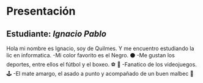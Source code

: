 # Presentación

## Estudiante: _Ignacio Pablo_

Hola mi nombre es Ignacio, soy de Quilmes. Y me encuentro estudiando la lic en informatica.
-Mi color favorito es el Negro. ⚫
-Me gustan los deportes, entre ellos el fútbol y el boxeo. ⚽ 🥊
-Fanatico de los videojuegos. 🕹️
-El mate amargo, el asado a punto y acompañado de un buen malbec 🍷
